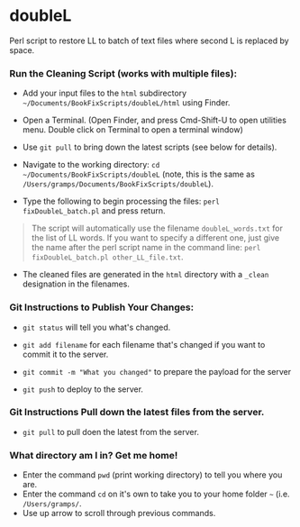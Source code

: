 # doubleL
Perl script to restore LL to batch of text files where second L is replaced by space.


### Run the Cleaning Script (works with multiple files):

* Add your input files to the `html` subdirectory `~/Documents/BookFixScripts/doubleL/html` using Finder.

* Open a Terminal. (Open Finder, and press Cmd-Shift-U to open utilities menu.  Double click on Terminal to open a terminal window)

* Use `git pull` to bring down the latest scripts (see below for details). 

* Navigate to the working directory: `cd ~/Documents/BookFixScripts/doubleL` (note, this is the same as `/Users/gramps/Documents/BookFixScripts/doubleL`).

* Type the following to begin processing the files: `perl fixDoubleL_batch.pl` and press return.  

> The script will automatically use the filename `doubleL_words.txt` for the list of LL words.  If you want to specify a different one, just give the name after the perl script name in the command line: `perl fixDoubleL_batch.pl other_LL_file.txt`.

* The cleaned files are generated in the `html` directory with a `_clean` designation in the filenames.


### Git Instructions to Publish Your Changes:
* `git status` will tell you what's changed.

* `git add filename` for each filename that's changed if you want to commit it to the server.

* `git commit -m "What you changed"` to prepare the payload for the server

* `git push` to deploy to the server.


### Git Instructions Pull down the latest files from the server.

* `git pull` to pull doen the latest from the server.


### What directory am I in? Get me home!
* Enter the command `pwd` (print working directory) to tell you where you are.
* Enter the command `cd` on it's own to take you to your home folder `~` (i.e. `/Users/gramps/`.
* Use up arrow to scroll through previous commands.
